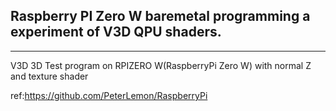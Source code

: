 ## Raspberry PI Zero W baremetal programming a experiment of V3D QPU shaders.
----

V3D 3D Test program on RPIZERO W(RaspberryPi Zero W) with normal Z and texture shader

ref:https://github.com/PeterLemon/RaspberryPi


